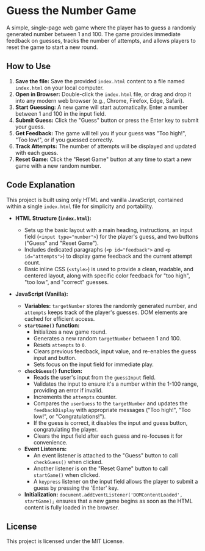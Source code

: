 # Guess the Number Game

A simple, single-page web game where the player has to guess a randomly generated number between 1 and 100. The game provides immediate feedback on guesses, tracks the number of attempts, and allows players to reset the game to start a new round.

## How to Use

1.  **Save the file:** Save the provided `index.html` content to a file named `index.html` on your local computer.
2.  **Open in Browser:** Double-click the `index.html` file, or drag and drop it into any modern web browser (e.g., Chrome, Firefox, Edge, Safari).
3.  **Start Guessing:** A new game will start automatically. Enter a number between 1 and 100 in the input field.
4.  **Submit Guess:** Click the "Guess" button or press the Enter key to submit your guess.
5.  **Get Feedback:** The game will tell you if your guess was "Too high!", "Too low!", or if you guessed correctly.
6.  **Track Attempts:** The number of attempts will be displayed and updated with each guess.
7.  **Reset Game:** Click the "Reset Game" button at any time to start a new game with a new random number.

## Code Explanation

This project is built using only HTML and vanilla JavaScript, contained within a single `index.html` file for simplicity and portability.

*   **HTML Structure (`index.html`):**
    *   Sets up the basic layout with a main heading, instructions, an input field (`<input type="number">`) for the player's guess, and two buttons ("Guess" and "Reset Game").
    *   Includes dedicated paragraphs (`<p id="feedback">` and `<p id="attempts">`) to display game feedback and the current attempt count.
    *   Basic inline CSS (`<style>`) is used to provide a clean, readable, and centered layout, along with specific color feedback for "too high", "too low", and "correct" guesses.

*   **JavaScript (Vanilla):**
    *   **Variables:** `targetNumber` stores the randomly generated number, and `attempts` keeps track of the player's guesses. DOM elements are cached for efficient access.
    *   **`startGame()` function:**
        *   Initializes a new game round.
        *   Generates a new random `targetNumber` between 1 and 100.
        *   Resets `attempts` to `0`.
        *   Clears previous feedback, input value, and re-enables the guess input and button.
        *   Sets focus on the input field for immediate play.
    *   **`checkGuess()` function:**
        *   Reads the user's input from the `guessInput` field.
        *   Validates the input to ensure it's a number within the 1-100 range, providing an error if invalid.
        *   Increments the `attempts` counter.
        *   Compares the `userGuess` to the `targetNumber` and updates the `feedbackDisplay` with appropriate messages ("Too high!", "Too low!", or "Congratulations!").
        *   If the guess is correct, it disables the input and guess button, congratulating the player.
        *   Clears the input field after each guess and re-focuses it for convenience.
    *   **Event Listeners:**
        *   An event listener is attached to the "Guess" button to call `checkGuess()` when clicked.
        *   Another listener is on the "Reset Game" button to call `startGame()` when clicked.
        *   A `keypress` listener on the input field allows the player to submit a guess by pressing the 'Enter' key.
    *   **Initialization:** `document.addEventListener('DOMContentLoaded', startGame);` ensures that a new game begins as soon as the HTML content is fully loaded in the browser.

## License

This project is licensed under the MIT License.